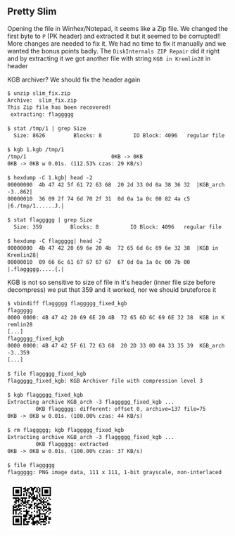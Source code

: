 ## Pretty Slim

Opening the file in Winhex/Notepad, it seems like a Zip file.
We changed the first byte to `P` (PK header) and extracted it but it seemed to be corrupted!!  More changes are needed to fix it.
We had no time to fix it manually and we wanted the bonus points badly.
The `DiskInternals ZIP Repair` did it right and by extracting it we got another file with string `KGB in Kremlin28` in header

KGB archiver?
We should fix the header again

```
$ unzip slim_fix.zip 
Archive:  slim_fix.zip
This Zip file has been recovered!
 extracting: flaggggg    

$ stat /tmp/1 | grep Size
  Size: 8626         Blocks: 8          IO Block: 4096   regular file
  
$ kgb 1.kgb /tmp/1
/tmp/1                           0KB -> 0KB
0KB -> 0KB w 0.01s. (112.53% czas: 29 KB/s)

$ hexdump -C 1.kgb| head -2
00000000  4b 47 42 5f 61 72 63 68  20 2d 33 0d 0a 38 36 32  |KGB_arch -3..862|
00000010  36 09 2f 74 6d 70 2f 31  0d 0a 1a 0c 00 82 4a c5  |6./tmp/1......J.|

$ stat flaggggg | grep Size
  Size: 359         Blocks: 8          IO Block: 4096   regular file
  
$ hexdump -C flaggggg| head -2
00000000  4b 47 42 20 69 6e 20 4b  72 65 6d 6c 69 6e 32 38  |KGB in Kremlin28|
00000010  09 66 6c 61 67 67 67 67  67 0d 0a 1a 0c 00 7b 00  |.flaggggg.....{.|
```

KGB is not so sensitive to size of file in it's header (inner file size before decompress)
we put that 359 and it worked, nor we should bruteforce it

```
$ vbindiff flaggggg flaggggg_fixed_kgb 
flaggggg                                                                        
0000 0000: 4B 47 42 20 69 6E 20 4B  72 65 6D 6C 69 6E 32 38  KGB in K remlin28
[...]
flaggggg_fixed_kgb                                                              
0000 0000: 4B 47 42 5F 61 72 63 68  20 2D 33 0D 0A 33 35 39  KGB_arch  -3..359
[...]

$ file flaggggg_fixed_kgb 
flaggggg_fixed_kgb: KGB Archiver file with compression level 3

$ kgb flaggggg_fixed_kgb 
Extracting archive KGB_arch -3 flaggggg_fixed_kgb ...
         0KB flaggggg: different: offset 0, archive=137 file=75
0KB -> 0KB w 0.01s. (100.00% czas: 44 KB/s)

$ rm flaggggg; kgb flaggggg_fixed_kgb
Extracting archive KGB_arch -3 flaggggg_fixed_kgb ...
         0KB flaggggg: extracted
0KB -> 0KB w 0.01s. (100.00% czas: 37 KB/s)

$ file flaggggg
flaggggg: PNG image data, 111 x 111, 1-bit grayscale, non-interlaced
```

![flaggggg.png](flaggggg.png)